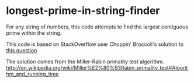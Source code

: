 # longest-prime-in-string-finder
For any string of numbers, this code attempts to find the largest contiguous prime within the string.

This code is based on StackOverflow user Choppin' Broccoli's solution to <a href = 'https://stackoverflow.com/questions/21152424/finding-the-largest-prime-number-within-a-number'>this question</a>

The solution comes from the Miller-Rabin primality test algorithm. http://en.wikipedia.org/wiki/Miller%E2%80%93Rabin_primality_test#Algorithm_and_running_time
